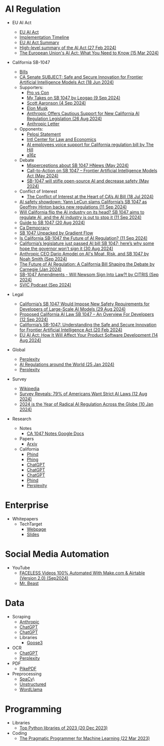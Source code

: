 # AI Regulation

* EU AI Act
  * [EU AI Act](https://eur-lex.europa.eu/legal-content/EN/TXT/?uri=CELEX:52024PC0210)
  * [Implementation Timeline](https://artificialintelligenceact.eu/implementation-timeline/)
  * [EU AI Act Summary](https://digital-strategy.ec.europa.eu/en/policies/regulatory-framework-ai)
  * [High-level summary of the AI Act (27 Feb 2024)](https://artificialintelligenceact.eu/high-level-summary/)
  * [The European Union's AI Act: What You Need to Know (15 Mar 2024)](https://www.hklaw.com/en/insights/publications/2024/03/the-european-unions-ai-act-what-you-need-to-know)
* California SB-1047
  * [Bills](https://legiscan.com/CA/text/SB1047/id/3019694)
  * [CA Senate SUBJECT: Safe and Secure Innovation for Frontier Artificial Intelligence Models Act (18 Jun 2024)](https://apcp.assembly.ca.gov/system/files/2024-06/sb-1047-wiener-apcp-analysis_0.pdf)
  * Supporters:
    * [Pro vs Con](https://www.perplexity.ai/search/give-a-list-of-prominent-ai-re-caDdphl2TKmfUyMRdI5tdQ)
    * [My Takes on SB 1047 by Leogao (9 Sep 2024)](https://www.lesswrong.com/posts/kBg5eoXvLxQYyxD6R/my-takes-on-sb-1047)
    * [Scott Aaronson (4 Sep 2024)](https://scottaaronson.blog/?p=8269)
    * [Elon Musk](https://x.com/elonmusk/status/1828205685386936567?ref_src=twsrc%5Etfw%7Ctwcamp%5Etweetembed%7Ctwterm%5E1828205685386936567%7Ctwgr%5Eff08f8749ba18f71fe46fa1e01175f65248df901%7Ctwcon%5Es1_&ref_url=https%3A%2F%2Fwww.theverge.com%2F2024%2F9%2F11%2F24226251%2Fcalifornia-sb-1047-ai-industry-regulation-backlash)
    * [Anthropic Offers Cautious Support for New California AI Regulation Legislation (26 Aug 2024)](https://thejournal.com/articles/2024/08/26/anthropic-offers-cautious-support-for-new-california-ai-regulation-legislation.aspx)
    * [Anthropic Letter](https://www.reddit.com/r/LocalLLaMA/comments/1ezw5cd/anthropic_said_this_in_a_letter_to_governor_gavin/)
  * Opponents:
    * [Pelosi Statement](https://pelosi.house.gov/news/press-releases/pelosi-statement-opposition-california-senate-bill-1047)
    * [Intl Center for Law and Economics](https://laweconcenter.org/resources/coalition-letter-opposing-california-sb-1047/)
    * [AI employees voice support for California regulation bill by The Hill](https://thehill.com/policy/technology/4869225-ai-employees-support-california-ai-bill/)
    * [a16z](https://a16z.com/sb-1047-what-you-need-to-know-with-anjney-midha/)
  * Debate
    * [Misperceptions about SB 1047 HNews (May 2024)](https://news.ycombinator.com/item?id=40291577)
    * [Call-to-Action on SB 1047 – Frontier Artificial Intelligence Models Act (May 2024)](https://news.ycombinator.com/item?id=40192204)
    * [SB-1047 will stifle open-source AI and decrease safety (May 2024)](https://news.ycombinator.com/item?id=40198766)
  * Conflict of Interest
    * [The Conflict of Interest at the Heart of CA’s AI Bill (18 Jul 2024)](https://www.piratewires.com/p/sb-1047-dan-hendrycks-conflict-of-interest)
  * [AI safety showdown: Yann LeCun slams California’s SB 1047 as Geoffrey Hinton backs new regulations (11 Sep 2024)](https://venturebeat.com/ai/ai-safety-showdown-yann-lecun-slams-californias-sb-1047-as-geoffrey-hinton-backs-new-regulations/)
  * [Will California flip the AI industry on its head? SB 1047 aims to regulate AI, and the AI industry is out to stop it (11 Sep 2024)](https://www.theverge.com/2024/9/11/24226251/california-sb-1047-ai-industry-regulation-backlash)
  * [Guide to SB 1047 (20 Aug 2024)](https://thezvi.substack.com/p/guide-to-sb-1047)
  * [Ca Democracy](https://digitaldemocracy.calmatters.org/bills/ca_202320240sb1047)
  * [SB 1047 Unpacked by Gradient Flow](https://gradientflow.com/sb-1047-unpacked/)
  * [Is California SB-1047 the Future of AI Regulation? (11 Sep 2024)](https://www.cmswire.com/digital-experience/is-california-sb-1047-the-future-of-ai-regulation/)
  * [California’s legislature just passed AI bill SB 1047; here’s why some hope the governor won’t sign it (30 Aug 2024)](https://techcrunch.com/2024/08/30/california-ai-bill-sb-1047-aims-to-prevent-ai-disasters-but-silicon-valley-warns-it-will-cause-one/?guccounter=1&guce_referrer=aHR0cHM6Ly93d3cuZ29vZ2xlLmNvbS8&guce_referrer_sig=AQAAAH_qepe3mPX1ABYlyglzwGaB3iuljU4As_fQpwGFbRSsawOkchKhNjfpOuip25DkPmrtuEfH4ZU6mynVm7jWiBWhBgdnLOPL0yBh9XK5d0Bw-CrKLU8XNcjPm_6TwHE2SvITHl13cs9U1fBKdWBjuML2NV17Zcjbq-nmPNk652rE)
  * [Anthropic CEO Dario Amodei on AI's Moat, Risk, and SB 1047 by Noah Smith (Sep 2024)](https://www.youtube.com/watch?v=7xij6SoCClI&t=207s)
  * [The Future of AI Regulation: A California Bill Shaping the Debate by Carnegie (Jan 2024)](https://www.youtube.com/watch?v=EOwFeVESn-w)
  * [SB-1047 Amendments - Will Newsom Sign Into Law?! by CITRIS (Sep 2024)](https://www.youtube.com/watch?v=fMN_uiUS4gQ)
  * [SVIC Podcast (Sep 2024)](https://www.youtube.com/watch?v=OzO1cazGFpw)
* Legal 
  * [California’s SB 1047 Would Impose New Safety Requirements for Developers of Large-Scale AI Models (29 Aug 2024)](https://www.morganlewis.com/pubs/2024/08/californias-sb-1047-would-impose-new-safety-requirements-for-developers-of-large-scale-ai-models)
  * [Proposed California AI Law SB 1047 – An Overview For Developers (12 Sep 2024)](https://ktslaw.com/en/insights/alert/2024/9/%7B468C5A1A-3410-4E0F-892F-83EA3602EF61%7D?pdf=1)
  * [California’s SB-1047: Understanding the Safe and Secure Innovation for Frontier Artificial Intelligence Act (20 Feb 2024)](https://www.dlapiper.com/en/insights/publications/2024/02/californias-sb-1047)
  * [EU AI Act: How It Will Affect Your Product Software Development (14 Aug 2024)](https://lembergsolutions.com/blog/eu-ai-act-how-it-will-affect-your-product-software-development)

* Global
  * [Perplexity](https://www.perplexity.ai/search/list-recent-research-or-survey-A13uzM59SQWm2UCMf00E5A)
  * [AI Regulations around the World (25 Jan 2024)](https://www.mindfoundry.ai/blog/ai-regulations-around-the-world)
  * [Perplexity](https://www.perplexity.ai/search/list-recent-research-or-survey-A13uzM59SQWm2UCMf00E5A)

* Survey
  * [Wikipedia](https://en.wikipedia.org/wiki/Regulation_of_artificial_intelligence)
  * [Survey Reveals: 79% of Americans Want Strict AI Laws (12 Aug 2024)](https://www.authorityhacker.com/ai-regulation/)
  * [2024 is the Year of Radical AI Regulation Across the Globe (10 Jan 2024)](https://www.techopedia.com/2024-is-the-year-of-ai-regulation)

* Research
  * Notes
    * [CA 1047 Notes Google Docs](https://docs.google.com/document/d/1CQ7sqFikNt8Hxu27Nw4cMmI7s2ymDco-i28Sfp0MO2E/edit?usp=sharing)
  * Papers
    * [Arxiv](https://arxiv.org/search/advanced?advanced=&terms-0-operator=AND&terms-0-term=ai+regulation&terms-0-field=title&classification-physics_archives=all&classification-include_cross_list=include&date-filter_by=all_dates&date-year=&date-from_date=&date-to_date=&date-date_type=submitted_date&abstracts=show&size=50&order=-announced_date_first)
  * California
    * [Phind](https://www.phind.com/search?cache=irz5stadz07aft4gf1sxzo6q)
    * [Phing](https://www.phind.com/search?cache=fzidn9ar1soe5fdvk1nwr3ff)
    * [ChatGPT](https://chatgpt.com/share/66eecf57-43f4-800d-a3b7-6508fcb30b53)
    * [ChatGPT](https://chatgpt.com/share/66eecf6e-61a4-800d-b7c3-f4a6db6ffb0c)
    * [ChatGPT](https://chatgpt.com/share/66eecea4-bea4-800d-99b3-2849cc301baa)
    * [Phind](https://gradientflow.com/sb-1047-unpacked/)
    * [Perplexity](https://www.perplexity.ai/search/recent-indepth-analysis-of-cal-Af5n6luATMmc0kPKlgnh7g)

# Enterprise

* Whitepapers
  * TechTarget
    * [Webpage](https://www.techtarget.com/searchenterpriseai/feature/AI-regulation-What-businesses-need-to-know)
    * [Slides](https://cdn.ttgtmedia.com/rms/editorial/AI_Pillar_PDFdownload.pdf)


# Social Media Automation

* YouTube
  * [FACELESS Videos 100% Automated With Make.com & Airtable (Version 2.0) (Sep2024)](https://www.youtube.com/watch?v=Y_e5URfsPNs)
  * [Mr. Beast](https://simonwillison.net/2024/Sep/15/how-to-succeed-in-mrbeast-production/)


# Data

* Scraping
  * [Anthropic](https://claude.ai/chat/6ad53704-7a65-4cfa-9d30-e892b1bc1862)
  * [ChatGPT](https://chatgpt.com/share/66eed6ce-d31c-800d-a027-fced68c29092)
  * [ChatGPT](https://chatgpt.com/g/g-3UiuxnjqB-researchgpt/c/66e8bc13-ddbc-800d-bc72-0ad1e88fb696)
  * Libraries
    * [Goose3](https://github.com/goose3/goose3)
* OCR
  * [ChatGPT](https://chatgpt.com/share/66eed096-4110-800d-9d79-d131fab8b221)
  * [Perplexity](https://www.perplexity.ai/search/open-source-or-python-librarie-Myts_hs4QjaG.pBkUsSNjw)
* PDF
  * [PikePDF](https://github.com/pikepdf/pikepdf)
* Preprocessing
  * [SpaCy](https://spacy.io/usage)\
  * [Unstructured](https://github.com/Unstructured-IO/unstructured)
  * [WordLlama](https://github.com/dleemiller/WordLlama/blob/main/tutorials/extract_token_embeddings.md)


# Programming

* Libraries
  * [Top Python libraries of 2023 (20 Dec 2023)](https://tryolabs.com/blog/top-python-libraries-2023)
* Coding
  * [The Pragmatic Programmer for Machine Learning (22 Mar 2023)](https://ppml.dev/)